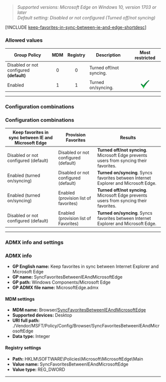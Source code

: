 <!-- ## Keep favorites in sync between Internet Explorer and Microsoft Edge -->
>*Supported versions: Microsoft Edge on Windows 10, version 1703 or later*<br>
>*Default setting:  Disabled or not configured (Turned off/not syncing)*

[!INCLUDE [keep-favorites-in-sync-between-ie-and-edge-shortdesc](../shortdesc/keep-favorites-in-sync-between-ie-and-edge-shortdesc.md)]

### Allowed values

|Group Policy  |MDM |Registry |Description |Most restricted |
|---|:---:|:---:|---|:---:|
|Disabled or not configured<br>**(default)** |0 |0 |Turned off/not syncing. | |
|Enabled |1 |1 |Turned on/syncing.  |![Most restricted value](../images/check-gn.png) |
---

### Configuration combinations
### Configuration combinations
| **Keep favorites in sync between IE and Microsoft Edge** | **Provision Favorites** | **Results** |
| --- | --- | --- |
| Disabled or not configured (default) | Disabled or not configured (default) | **Turned off/not syncing**. Microsoft Edge prevents users from syncing their favorites. |
| Enabled (turned on/syncing) | Disabled or not configured (default) | **Turned on/syncing**. Syncs favorites between Internet Explorer and Microsoft Edge. |
| Enabled (turned on/syncing) | Enabled (provision list of favorites) | **Turned off/not syncing**. Microsoft Edge prevents users from syncing their favorites. |
| Disabled or not configured (default) | Enabled (provision list of Favorites) | **Turned on/syncing**. Syncs favorites between Internet Explorer and Microsoft Edge. |
---

### ADMX info and settings
### ADMX info
- **GP English name:** Keep favorites in sync between Internet Explorer and Microsoft Edge 
- **GP name:** SyncFavoritesBetweenIEAndMicrosoftEdge
- **GP path:** Windows Components/Microsoft Edge
- **GP ADMX file name:** MicrosoftEdge.admx

#### MDM settings
- **MDM name:** Browser/[SyncFavoritesBetweenIEAndMicrosoftEdge](https://docs.microsoft.com/en-us/windows/client-management/mdm/policy-csp-browser#browser-syncfavoritesbetweenieandmicrosoftedge)
- **Supported devices:** Desktop
- **URI full path:** ./Vendor/MSFT/Policy/Config/Browser/SyncFavoritesBetweenIEAndMicrosoftEdge 
- **Data type:** Integer

#### Registry settings
- **Path:** HKLM\SOFTWARE\Policies\Microsoft\MicrosoftEdge\Main
- **Value name:** SyncFavoritesBetweenIEAndMicrosoftEdge
- **Value type:** REG_DWORD

<hr>